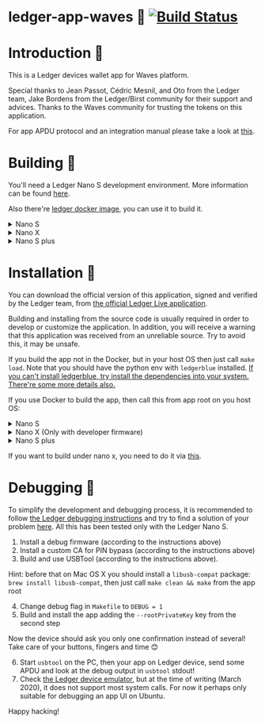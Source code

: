 # ledger-app-waves 🔷 [![Build Status](https://travis-ci.com/wavesplatform/ledger-app-waves.svg?branch=master)](https://travis-ci.com/wavesplatform/ledger-app-waves)

# Introduction 🔐

This is a Ledger devices wallet app for Waves platform.

Special thanks to Jean Passot, Cédric Mesnil, and Oto from the Ledger team, Jake Bordens from the Ledger/Birst community for their support and advices. Thanks to the Waves community for trusting the tokens on this application.

For app APDU protocol and an integration manual please take a look at [this](https://github.com/wavesplatform/ledger-app-waves/wiki/Integration-manual).

# Building 👷

You'll need a Ledger Nano S development environment.  More information can be
found [here](https://github.com/wavesplatform/ledger-app-waves/wiki).

Also there're [ledger docker image](https://github.com/LedgerHQ/ledger-app-builder), you can use it to build it.

<details>
  <summary>Nano S</summary>

```rm -rf bin/ debug/ dep/ obj/ app.hex src/glyphs.c src/glyphs.h && make BOLOS_ENV=/opt/ledger/ BOLOS_SDK=/home/nanos-secure-sdk```

</details>

<details>
  <summary>Nano X</summary>

```rm -rf bin/ debug/ dep/ obj/ app.hex src/glyphs.c src/glyphs.h && make BOLOS_ENV=/opt/ledger/ BOLOS_SDK=/home/ledger/sdk-nanox-1.2.4-1.3```

</details>

<details>
  <summary>Nano S plus</summary>

```rm -rf bin/ debug/ dep/ obj/ app.hex src/glyphs.c src/glyphs.h && make BOLOS_ENV=/opt/ledger/ BOLOS_SDK=/home/nanosplus-secure-sdk/```

</details>

# Installation 📲

You can download the official version of this application, signed and verified by the Ledger team, from [the official Ledger Live application](https://www.ledger.com/ledger-live).

Building and installing from the source code is usually required in order to develop or customize the application. In addition, you will receive a warning that this application was received from an unreliable source. Try to avoid this, it may be unsafe.

If you build the app not in the Docker, but in your host OS then just call `make load`. Note that you should have the python env with `ledgerblue` installed. [If you can't install ledgerblue, try install the dependencies into your system.](https://github.com/LedgerHQ/blue-loader-python) [There're some more details also.](https://github.com/wavesplatform/ledger-app-waves/wiki)

If you use Docker to build the app, then call this from app root on you host OS:

<details>
  <summary>Nano S</summary>

```python -m ledgerblue.loadApp --appFlags 0x240 --path "44'/5741564'" --curve secp256k1 --curve ed25519 --tlv --targetId 0x31100004 --delete --fileName bin/app.hex --appName Waves --appVersion 1.1.0 --dataSize 64 --icon 010000000000ffffffffffffff7ffe3ffc1ff80ff007e003c003c007e00ff01ff83ffc7ffeffffffff```

</details>

<details>
  <summary>Nano X (Only with developer firmware)</summary>

Note that at the time of publication of this manual (March 2020), the installation of your applications is possible only on special devices for developers.

```python -m ledgerblue.loadApp --appFlags 0x240 --path "44'/5741564'" --curve secp256k1 --curve ed25519 --tlv --targetId 0x33000004 --delete --fileName bin/app.hex --appName "Waves" --appVersion 1.1.0 --dataSize 256 --icon 010000000000ffffff000030001ec00ff807ffe3fff97ffc0ffe013f8007c0000000```

</details>

<details>
  <summary>Nano S plus</summary>

  ```python -m ledgerblue.loadApp --appFlags 0x240 --path "44'/5741564'" --curve secp256k1 --curve ed25519 --tlv --targetId 0x33100004 --targetVersion="1.0.2" --delete --fileName bin/app.hex --appName "Waves" --appVersion 1.1.4 --dataSize $((0x`cat debug/app.map |grep _envram_data | tr -s ' ' | cut -f2 -d' '|cut -f2 -d'x'` - 0x`cat debug/app.map |grep _nvram_data | tr -s ' ' | cut -f2 -d' '|cut -f2 -d'x'`))```

</details>


If you want to build under nano x, you need to do it via [this](https://github.com/LedgerHQ/speculos).

# Debugging 🙇

To simplify the development and debugging process, it is recommended to follow [the Ledger debugging instructions](https://ledger.readthedocs.io/en/latest/userspace/debugging.html) and try to find a solution of your problem [here](https://ledger.readthedocs.io/en/latest/userspace/troubleshooting.html). All this has been tested only with the Ledger Nano S.

1. Install a debug firmware (according to the instructions above)
2. Install a custom CA for PIN bypass (according to the instructions above)
3. Build and use USBTool (according to the instructions above).

  Hint: before that on Mac OS X you should install a `libusb-compat` package: `brew install libusb-compat`, then just call `make clean && make` from the app root

4. Change debug flag in `Makefile` to `DEBUG = 1`
5. Build and install the app adding the `--rootPrivateKey` key from the second step

  Now the device should ask you only one confirmation instead of several! Take care of your buttons, fingers and time 😊

6. Start `usbtool` on the PC, then your app on Ledger device, send some APDU and look at the debug output in `usbtool` stdout!
7. Check [the Ledger device emulator](https://github.com/LedgerHQ/speculos), but at the time of writing (March 2020), it does not support most system calls. For now it perhaps only suitable for debugging an app UI on Ubuntu.

Happy hacking!


